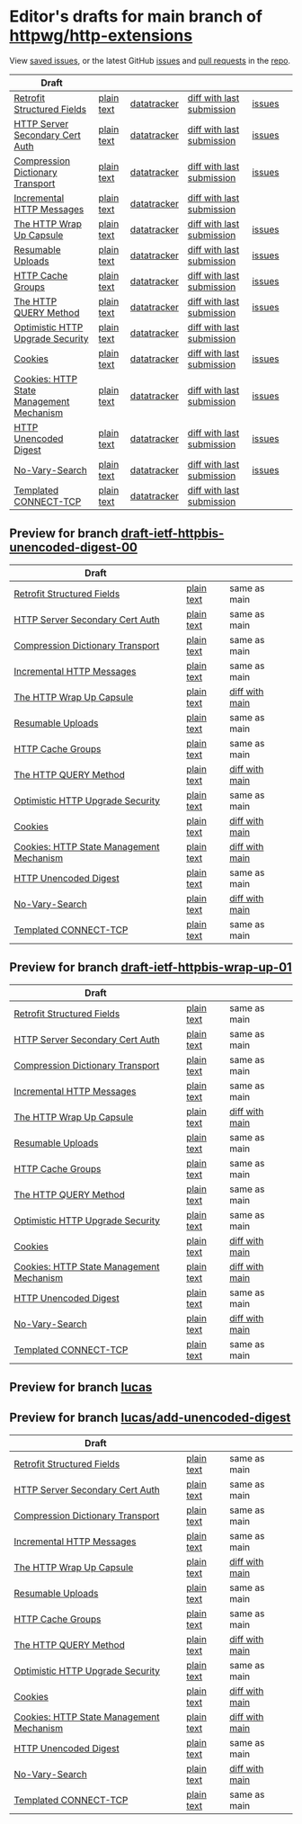 # Editor's drafts for main branch of [httpwg/http-extensions](https://github.com/httpwg/http-extensions)

View [saved issues](issues.html), or the latest GitHub [issues](https://github.com/httpwg/http-extensions/issues) and [pull requests](https://github.com/httpwg/http-extensions/pulls) in the [repo](https://github.com/httpwg/http-extensions).

| Draft |     |     |     |     |     |
| ----- | --- | --- | --- | --- | --- |
| [Retrofit Structured Fields](./draft-ietf-httpbis-retrofit.html "Retrofit Structured Fields for HTTP (HTML)") | [plain text](./draft-ietf-httpbis-retrofit.txt "Retrofit Structured Fields for HTTP (Text)") | [datatracker](https://datatracker.ietf.org/doc/draft-ietf-httpbis-retrofit "Datatracker for draft-ietf-httpbis-retrofit") | [diff with last submission](https://author-tools.ietf.org/api/iddiff?doc_1=draft-ietf-httpbis-retrofit&url_2=https://httpwg.github.io/http-extensions/draft-ietf-httpbis-retrofit.txt) | [issues](https://github.com/httpwg/http-extensions/labels/retrofit) |
| [HTTP Server Secondary Cert Auth](./draft-ietf-httpbis-secondary-server-certs.html "Secondary Certificate Authentication of HTTP Servers (HTML)") | [plain text](./draft-ietf-httpbis-secondary-server-certs.txt "Secondary Certificate Authentication of HTTP Servers (Text)") | [datatracker](https://datatracker.ietf.org/doc/draft-ietf-httpbis-secondary-server-certs "Datatracker for draft-ietf-httpbis-secondary-server-certs") | [diff with last submission](https://author-tools.ietf.org/api/iddiff?doc_1=draft-ietf-httpbis-secondary-server-certs&url_2=https://httpwg.github.io/http-extensions/draft-ietf-httpbis-secondary-server-certs.txt) | [issues](https://github.com/httpwg/http-extensions/labels/secondary-server-certs) |
| [Compression Dictionary Transport](./draft-ietf-httpbis-compression-dictionary.html "Compression Dictionary Transport (HTML)") | [plain text](./draft-ietf-httpbis-compression-dictionary.txt "Compression Dictionary Transport (Text)") | [datatracker](https://datatracker.ietf.org/doc/draft-ietf-httpbis-compression-dictionary "Datatracker for draft-ietf-httpbis-compression-dictionary") | [diff with last submission](https://author-tools.ietf.org/api/iddiff?doc_1=draft-ietf-httpbis-compression-dictionary&url_2=https://httpwg.github.io/http-extensions/draft-ietf-httpbis-compression-dictionary.txt) | [issues](https://github.com/httpwg/http-extensions/labels/compression-dictionary) |
| [Incremental HTTP Messages](./draft-ietf-httpbis-incremental.html "Incremental HTTP Messages (HTML)") | [plain text](./draft-ietf-httpbis-incremental.txt "Incremental HTTP Messages (Text)") | [datatracker](https://datatracker.ietf.org/doc/draft-ietf-httpbis-incremental "Datatracker for draft-ietf-httpbis-incremental") | [diff with last submission](https://author-tools.ietf.org/api/iddiff?doc_1=draft-ietf-httpbis-incremental&url_2=https://httpwg.github.io/http-extensions/draft-ietf-httpbis-incremental.txt) |  |
| [The HTTP Wrap Up Capsule](./draft-ietf-httpbis-wrap-up.html "The HTTP Wrap Up Capsule (HTML)") | [plain text](./draft-ietf-httpbis-wrap-up.txt "The HTTP Wrap Up Capsule (Text)") | [datatracker](https://datatracker.ietf.org/doc/draft-ietf-httpbis-wrap-up "Datatracker for draft-ietf-httpbis-wrap-up") | [diff with last submission](https://author-tools.ietf.org/api/iddiff?doc_1=draft-ietf-httpbis-wrap-up&url_2=https://httpwg.github.io/http-extensions/draft-ietf-httpbis-wrap-up.txt) | [issues](https://github.com/httpwg/http-extensions/labels/wrap-up) |
| [Resumable Uploads](./draft-ietf-httpbis-resumable-upload.html "Resumable Uploads for HTTP (HTML)") | [plain text](./draft-ietf-httpbis-resumable-upload.txt "Resumable Uploads for HTTP (Text)") | [datatracker](https://datatracker.ietf.org/doc/draft-ietf-httpbis-resumable-upload "Datatracker for draft-ietf-httpbis-resumable-upload") | [diff with last submission](https://author-tools.ietf.org/api/iddiff?doc_1=draft-ietf-httpbis-resumable-upload&url_2=https://httpwg.github.io/http-extensions/draft-ietf-httpbis-resumable-upload.txt) | [issues](https://github.com/httpwg/http-extensions/labels/resumable-upload) |
| [HTTP Cache Groups](./draft-ietf-httpbis-cache-groups.html "HTTP Cache Groups (HTML)") | [plain text](./draft-ietf-httpbis-cache-groups.txt "HTTP Cache Groups (Text)") | [datatracker](https://datatracker.ietf.org/doc/draft-ietf-httpbis-cache-groups "Datatracker for draft-ietf-httpbis-cache-groups") | [diff with last submission](https://author-tools.ietf.org/api/iddiff?doc_1=draft-ietf-httpbis-cache-groups&url_2=https://httpwg.github.io/http-extensions/draft-ietf-httpbis-cache-groups.txt) | [issues](https://github.com/httpwg/http-extensions/labels/cache-groups) |
| [The HTTP QUERY Method](./draft-ietf-httpbis-safe-method-w-body.html "The HTTP QUERY Method (HTML)") | [plain text](./draft-ietf-httpbis-safe-method-w-body.txt "The HTTP QUERY Method (Text)") | [datatracker](https://datatracker.ietf.org/doc/draft-ietf-httpbis-safe-method-w-body "Datatracker for draft-ietf-httpbis-safe-method-w-body") | [diff with last submission](https://author-tools.ietf.org/api/iddiff?doc_1=draft-ietf-httpbis-safe-method-w-body&url_2=https://httpwg.github.io/http-extensions/draft-ietf-httpbis-safe-method-w-body.txt) | [issues](https://github.com/httpwg/http-extensions/labels/query-method) |
| [Optimistic HTTP Upgrade Security](./draft-ietf-httpbis-optimistic-upgrade.html "Security Considerations for Optimistic Protocol Transitions in HTTP/1.1 (HTML)") | [plain text](./draft-ietf-httpbis-optimistic-upgrade.txt "Security Considerations for Optimistic Protocol Transitions in HTTP/1.1 (Text)") | [datatracker](https://datatracker.ietf.org/doc/draft-ietf-httpbis-optimistic-upgrade "Datatracker for draft-ietf-httpbis-optimistic-upgrade") | [diff with last submission](https://author-tools.ietf.org/api/iddiff?doc_1=draft-ietf-httpbis-optimistic-upgrade&url_2=https://httpwg.github.io/http-extensions/draft-ietf-httpbis-optimistic-upgrade.txt) |  |
| [Cookies](./draft-ietf-httpbis-layered-cookies.html "Cookies: HTTP State Management Mechanism (HTML)") | [plain text](./draft-ietf-httpbis-layered-cookies.txt "Cookies: HTTP State Management Mechanism (Text)") | [datatracker](https://datatracker.ietf.org/doc/draft-ietf-httpbis-layered-cookies "Datatracker for draft-ietf-httpbis-layered-cookies") | [diff with last submission](https://author-tools.ietf.org/api/iddiff?doc_1=draft-ietf-httpbis-layered-cookies&url_2=https://httpwg.github.io/http-extensions/draft-ietf-httpbis-layered-cookies.txt) | [issues](https://github.com/httpwg/http-extensions/labels/cookies) |
| [Cookies: HTTP State Management Mechanism](./draft-ietf-httpbis-rfc6265bis.html "Cookies: HTTP State Management Mechanism (HTML)") | [plain text](./draft-ietf-httpbis-rfc6265bis.txt "Cookies: HTTP State Management Mechanism (Text)") | [datatracker](https://datatracker.ietf.org/doc/draft-ietf-httpbis-rfc6265bis "Datatracker for draft-ietf-httpbis-rfc6265bis") | [diff with last submission](https://author-tools.ietf.org/api/iddiff?doc_1=draft-ietf-httpbis-rfc6265bis&url_2=https://httpwg.github.io/http-extensions/draft-ietf-httpbis-rfc6265bis.txt) | [issues](https://github.com/httpwg/http-extensions/labels/6265bis) |
| [HTTP Unencoded Digest](./draft-ietf-httpbis-unencoded-digest.html "HTTP Unencoded Digest (HTML)") | [plain text](./draft-ietf-httpbis-unencoded-digest.txt "HTTP Unencoded Digest (Text)") | [datatracker](https://datatracker.ietf.org/doc/draft-ietf-httpbis-unencoded-digest "Datatracker for draft-ietf-httpbis-unencoded-digest") | [diff with last submission](https://author-tools.ietf.org/api/iddiff?doc_1=draft-ietf-httpbis-unencoded-digest&url_2=https://httpwg.github.io/http-extensions/draft-ietf-httpbis-unencoded-digest.txt) | [issues](https://github.com/httpwg/http-extensions/labels/unencoded-digest) |
| [No-Vary-Search](./draft-ietf-httpbis-no-vary-search.html "The No-Vary-Search HTTP Response Header Field (HTML)") | [plain text](./draft-ietf-httpbis-no-vary-search.txt "The No-Vary-Search HTTP Response Header Field (Text)") | [datatracker](https://datatracker.ietf.org/doc/draft-ietf-httpbis-no-vary-search "Datatracker for draft-ietf-httpbis-no-vary-search") | [diff with last submission](https://author-tools.ietf.org/api/iddiff?doc_1=draft-ietf-httpbis-no-vary-search&url_2=https://httpwg.github.io/http-extensions/draft-ietf-httpbis-no-vary-search.txt) | [issues](https://github.com/httpwg/http-extensions/labels/no-vary-search) |
| [Templated CONNECT-TCP](./draft-ietf-httpbis-connect-tcp.html "Template-Driven HTTP CONNECT Proxying for TCP (HTML)") | [plain text](./draft-ietf-httpbis-connect-tcp.txt "Template-Driven HTTP CONNECT Proxying for TCP (Text)") | [datatracker](https://datatracker.ietf.org/doc/draft-ietf-httpbis-connect-tcp "Datatracker for draft-ietf-httpbis-connect-tcp") | [diff with last submission](https://author-tools.ietf.org/api/iddiff?doc_1=draft-ietf-httpbis-connect-tcp&url_2=https://httpwg.github.io/http-extensions/draft-ietf-httpbis-connect-tcp.txt) |  |

## Preview for branch [draft-ietf-httpbis-unencoded-digest-00](draft-ietf-httpbis-unencoded-digest-00)

| Draft |     |     |     |
| ----- | --- | --- | --- |
| [Retrofit Structured Fields](draft-ietf-httpbis-unencoded-digest-00/draft-ietf-httpbis-retrofit.html "Retrofit Structured Fields for HTTP (HTML)") | [plain text](draft-ietf-httpbis-unencoded-digest-00/draft-ietf-httpbis-retrofit.txt "Retrofit Structured Fields for HTTP (Text)") | same as main |
| [HTTP Server Secondary Cert Auth](draft-ietf-httpbis-unencoded-digest-00/draft-ietf-httpbis-secondary-server-certs.html "Secondary Certificate Authentication of HTTP Servers (HTML)") | [plain text](draft-ietf-httpbis-unencoded-digest-00/draft-ietf-httpbis-secondary-server-certs.txt "Secondary Certificate Authentication of HTTP Servers (Text)") | same as main |
| [Compression Dictionary Transport](draft-ietf-httpbis-unencoded-digest-00/draft-ietf-httpbis-compression-dictionary.html "Compression Dictionary Transport (HTML)") | [plain text](draft-ietf-httpbis-unencoded-digest-00/draft-ietf-httpbis-compression-dictionary.txt "Compression Dictionary Transport (Text)") | same as main |
| [Incremental HTTP Messages](draft-ietf-httpbis-unencoded-digest-00/draft-ietf-httpbis-incremental.html "Incremental HTTP Messages (HTML)") | [plain text](draft-ietf-httpbis-unencoded-digest-00/draft-ietf-httpbis-incremental.txt "Incremental HTTP Messages (Text)") | same as main |
| [The HTTP Wrap Up Capsule](draft-ietf-httpbis-unencoded-digest-00/draft-ietf-httpbis-wrap-up.html "The HTTP Wrap Up Capsule (HTML)") | [plain text](draft-ietf-httpbis-unencoded-digest-00/draft-ietf-httpbis-wrap-up.txt "The HTTP Wrap Up Capsule (Text)") | [diff with main](https://author-tools.ietf.org/api/iddiff?url_1=https://httpwg.github.io/http-extensions/draft-ietf-httpbis-wrap-up.txt&url_2=https://httpwg.github.io/http-extensions/draft-ietf-httpbis-unencoded-digest-00/draft-ietf-httpbis-wrap-up.txt) |
| [Resumable Uploads](draft-ietf-httpbis-unencoded-digest-00/draft-ietf-httpbis-resumable-upload.html "Resumable Uploads for HTTP (HTML)") | [plain text](draft-ietf-httpbis-unencoded-digest-00/draft-ietf-httpbis-resumable-upload.txt "Resumable Uploads for HTTP (Text)") | same as main |
| [HTTP Cache Groups](draft-ietf-httpbis-unencoded-digest-00/draft-ietf-httpbis-cache-groups.html "HTTP Cache Groups (HTML)") | [plain text](draft-ietf-httpbis-unencoded-digest-00/draft-ietf-httpbis-cache-groups.txt "HTTP Cache Groups (Text)") | same as main |
| [The HTTP QUERY Method](draft-ietf-httpbis-unencoded-digest-00/draft-ietf-httpbis-safe-method-w-body.html "The HTTP QUERY Method (HTML)") | [plain text](draft-ietf-httpbis-unencoded-digest-00/draft-ietf-httpbis-safe-method-w-body.txt "The HTTP QUERY Method (Text)") | [diff with main](https://author-tools.ietf.org/api/iddiff?url_1=https://httpwg.github.io/http-extensions/draft-ietf-httpbis-safe-method-w-body.txt&url_2=https://httpwg.github.io/http-extensions/draft-ietf-httpbis-unencoded-digest-00/draft-ietf-httpbis-safe-method-w-body.txt) |
| [Optimistic HTTP Upgrade Security](draft-ietf-httpbis-unencoded-digest-00/draft-ietf-httpbis-optimistic-upgrade.html "Security Considerations for Optimistic Protocol Transitions in HTTP/1.1 (HTML)") | [plain text](draft-ietf-httpbis-unencoded-digest-00/draft-ietf-httpbis-optimistic-upgrade.txt "Security Considerations for Optimistic Protocol Transitions in HTTP/1.1 (Text)") | same as main |
| [Cookies](draft-ietf-httpbis-unencoded-digest-00/draft-ietf-httpbis-layered-cookies.html "Cookies: HTTP State Management Mechanism (HTML)") | [plain text](draft-ietf-httpbis-unencoded-digest-00/draft-ietf-httpbis-layered-cookies.txt "Cookies: HTTP State Management Mechanism (Text)") | [diff with main](https://author-tools.ietf.org/api/iddiff?url_1=https://httpwg.github.io/http-extensions/draft-ietf-httpbis-layered-cookies.txt&url_2=https://httpwg.github.io/http-extensions/draft-ietf-httpbis-unencoded-digest-00/draft-ietf-httpbis-layered-cookies.txt) |
| [Cookies: HTTP State Management Mechanism](draft-ietf-httpbis-unencoded-digest-00/draft-ietf-httpbis-rfc6265bis.html "Cookies: HTTP State Management Mechanism (HTML)") | [plain text](draft-ietf-httpbis-unencoded-digest-00/draft-ietf-httpbis-rfc6265bis.txt "Cookies: HTTP State Management Mechanism (Text)") | [diff with main](https://author-tools.ietf.org/api/iddiff?url_1=https://httpwg.github.io/http-extensions/draft-ietf-httpbis-rfc6265bis.txt&url_2=https://httpwg.github.io/http-extensions/draft-ietf-httpbis-unencoded-digest-00/draft-ietf-httpbis-rfc6265bis.txt) |
| [HTTP Unencoded Digest](draft-ietf-httpbis-unencoded-digest-00/draft-ietf-httpbis-unencoded-digest.html "HTTP Unencoded Digest (HTML)") | [plain text](draft-ietf-httpbis-unencoded-digest-00/draft-ietf-httpbis-unencoded-digest.txt "HTTP Unencoded Digest (Text)") | same as main |
| [No-Vary-Search](draft-ietf-httpbis-unencoded-digest-00/draft-ietf-httpbis-no-vary-search.html "The No-Vary-Search HTTP Response Header Field (HTML)") | [plain text](draft-ietf-httpbis-unencoded-digest-00/draft-ietf-httpbis-no-vary-search.txt "The No-Vary-Search HTTP Response Header Field (Text)") | [diff with main](https://author-tools.ietf.org/api/iddiff?url_1=https://httpwg.github.io/http-extensions/draft-ietf-httpbis-no-vary-search.txt&url_2=https://httpwg.github.io/http-extensions/draft-ietf-httpbis-unencoded-digest-00/draft-ietf-httpbis-no-vary-search.txt) |
| [Templated CONNECT-TCP](draft-ietf-httpbis-unencoded-digest-00/draft-ietf-httpbis-connect-tcp.html "Template-Driven HTTP CONNECT Proxying for TCP (HTML)") | [plain text](draft-ietf-httpbis-unencoded-digest-00/draft-ietf-httpbis-connect-tcp.txt "Template-Driven HTTP CONNECT Proxying for TCP (Text)") | same as main |

## Preview for branch [draft-ietf-httpbis-wrap-up-01](draft-ietf-httpbis-wrap-up-01)

| Draft |     |     |     |
| ----- | --- | --- | --- |
| [Retrofit Structured Fields](draft-ietf-httpbis-wrap-up-01/draft-ietf-httpbis-retrofit.html "Retrofit Structured Fields for HTTP (HTML)") | [plain text](draft-ietf-httpbis-wrap-up-01/draft-ietf-httpbis-retrofit.txt "Retrofit Structured Fields for HTTP (Text)") | same as main |
| [HTTP Server Secondary Cert Auth](draft-ietf-httpbis-wrap-up-01/draft-ietf-httpbis-secondary-server-certs.html "Secondary Certificate Authentication of HTTP Servers (HTML)") | [plain text](draft-ietf-httpbis-wrap-up-01/draft-ietf-httpbis-secondary-server-certs.txt "Secondary Certificate Authentication of HTTP Servers (Text)") | same as main |
| [Compression Dictionary Transport](draft-ietf-httpbis-wrap-up-01/draft-ietf-httpbis-compression-dictionary.html "Compression Dictionary Transport (HTML)") | [plain text](draft-ietf-httpbis-wrap-up-01/draft-ietf-httpbis-compression-dictionary.txt "Compression Dictionary Transport (Text)") | same as main |
| [Incremental HTTP Messages](draft-ietf-httpbis-wrap-up-01/draft-ietf-httpbis-incremental.html "Incremental HTTP Messages (HTML)") | [plain text](draft-ietf-httpbis-wrap-up-01/draft-ietf-httpbis-incremental.txt "Incremental HTTP Messages (Text)") | same as main |
| [The HTTP Wrap Up Capsule](draft-ietf-httpbis-wrap-up-01/draft-ietf-httpbis-wrap-up.html "The HTTP Wrap Up Capsule (HTML)") | [plain text](draft-ietf-httpbis-wrap-up-01/draft-ietf-httpbis-wrap-up.txt "The HTTP Wrap Up Capsule (Text)") | [diff with main](https://author-tools.ietf.org/api/iddiff?url_1=https://httpwg.github.io/http-extensions/draft-ietf-httpbis-wrap-up.txt&url_2=https://httpwg.github.io/http-extensions/draft-ietf-httpbis-wrap-up-01/draft-ietf-httpbis-wrap-up.txt) |
| [Resumable Uploads](draft-ietf-httpbis-wrap-up-01/draft-ietf-httpbis-resumable-upload.html "Resumable Uploads for HTTP (HTML)") | [plain text](draft-ietf-httpbis-wrap-up-01/draft-ietf-httpbis-resumable-upload.txt "Resumable Uploads for HTTP (Text)") | same as main |
| [HTTP Cache Groups](draft-ietf-httpbis-wrap-up-01/draft-ietf-httpbis-cache-groups.html "HTTP Cache Groups (HTML)") | [plain text](draft-ietf-httpbis-wrap-up-01/draft-ietf-httpbis-cache-groups.txt "HTTP Cache Groups (Text)") | same as main |
| [The HTTP QUERY Method](draft-ietf-httpbis-wrap-up-01/draft-ietf-httpbis-safe-method-w-body.html "The HTTP QUERY Method (HTML)") | [plain text](draft-ietf-httpbis-wrap-up-01/draft-ietf-httpbis-safe-method-w-body.txt "The HTTP QUERY Method (Text)") | same as main |
| [Optimistic HTTP Upgrade Security](draft-ietf-httpbis-wrap-up-01/draft-ietf-httpbis-optimistic-upgrade.html "Security Considerations for Optimistic Protocol Transitions in HTTP/1.1 (HTML)") | [plain text](draft-ietf-httpbis-wrap-up-01/draft-ietf-httpbis-optimistic-upgrade.txt "Security Considerations for Optimistic Protocol Transitions in HTTP/1.1 (Text)") | same as main |
| [Cookies](draft-ietf-httpbis-wrap-up-01/draft-ietf-httpbis-layered-cookies.html "Cookies: HTTP State Management Mechanism (HTML)") | [plain text](draft-ietf-httpbis-wrap-up-01/draft-ietf-httpbis-layered-cookies.txt "Cookies: HTTP State Management Mechanism (Text)") | [diff with main](https://author-tools.ietf.org/api/iddiff?url_1=https://httpwg.github.io/http-extensions/draft-ietf-httpbis-layered-cookies.txt&url_2=https://httpwg.github.io/http-extensions/draft-ietf-httpbis-wrap-up-01/draft-ietf-httpbis-layered-cookies.txt) |
| [Cookies: HTTP State Management Mechanism](draft-ietf-httpbis-wrap-up-01/draft-ietf-httpbis-rfc6265bis.html "Cookies: HTTP State Management Mechanism (HTML)") | [plain text](draft-ietf-httpbis-wrap-up-01/draft-ietf-httpbis-rfc6265bis.txt "Cookies: HTTP State Management Mechanism (Text)") | [diff with main](https://author-tools.ietf.org/api/iddiff?url_1=https://httpwg.github.io/http-extensions/draft-ietf-httpbis-rfc6265bis.txt&url_2=https://httpwg.github.io/http-extensions/draft-ietf-httpbis-wrap-up-01/draft-ietf-httpbis-rfc6265bis.txt) |
| [HTTP Unencoded Digest](draft-ietf-httpbis-wrap-up-01/draft-ietf-httpbis-unencoded-digest.html "HTTP Unencoded Digest (HTML)") | [plain text](draft-ietf-httpbis-wrap-up-01/draft-ietf-httpbis-unencoded-digest.txt "HTTP Unencoded Digest (Text)") | same as main |
| [No-Vary-Search](draft-ietf-httpbis-wrap-up-01/draft-ietf-httpbis-no-vary-search.html "The No-Vary-Search HTTP Response Header Field (HTML)") | [plain text](draft-ietf-httpbis-wrap-up-01/draft-ietf-httpbis-no-vary-search.txt "The No-Vary-Search HTTP Response Header Field (Text)") | [diff with main](https://author-tools.ietf.org/api/iddiff?url_1=https://httpwg.github.io/http-extensions/draft-ietf-httpbis-no-vary-search.txt&url_2=https://httpwg.github.io/http-extensions/draft-ietf-httpbis-wrap-up-01/draft-ietf-httpbis-no-vary-search.txt) |
| [Templated CONNECT-TCP](draft-ietf-httpbis-wrap-up-01/draft-ietf-httpbis-connect-tcp.html "Template-Driven HTTP CONNECT Proxying for TCP (HTML)") | [plain text](draft-ietf-httpbis-wrap-up-01/draft-ietf-httpbis-connect-tcp.txt "Template-Driven HTTP CONNECT Proxying for TCP (Text)") | same as main |

## Preview for branch [lucas](lucas)

## Preview for branch [lucas/add-unencoded-digest](lucas/add-unencoded-digest)

| Draft |     |     |     |
| ----- | --- | --- | --- |
| [Retrofit Structured Fields](lucas/add-unencoded-digest/draft-ietf-httpbis-retrofit.html "Retrofit Structured Fields for HTTP (HTML)") | [plain text](lucas/add-unencoded-digest/draft-ietf-httpbis-retrofit.txt "Retrofit Structured Fields for HTTP (Text)") | same as main |
| [HTTP Server Secondary Cert Auth](lucas/add-unencoded-digest/draft-ietf-httpbis-secondary-server-certs.html "Secondary Certificate Authentication of HTTP Servers (HTML)") | [plain text](lucas/add-unencoded-digest/draft-ietf-httpbis-secondary-server-certs.txt "Secondary Certificate Authentication of HTTP Servers (Text)") | same as main |
| [Compression Dictionary Transport](lucas/add-unencoded-digest/draft-ietf-httpbis-compression-dictionary.html "Compression Dictionary Transport (HTML)") | [plain text](lucas/add-unencoded-digest/draft-ietf-httpbis-compression-dictionary.txt "Compression Dictionary Transport (Text)") | same as main |
| [Incremental HTTP Messages](lucas/add-unencoded-digest/draft-ietf-httpbis-incremental.html "Incremental HTTP Messages (HTML)") | [plain text](lucas/add-unencoded-digest/draft-ietf-httpbis-incremental.txt "Incremental HTTP Messages (Text)") | same as main |
| [The HTTP Wrap Up Capsule](lucas/add-unencoded-digest/draft-ietf-httpbis-wrap-up.html "The HTTP Wrap Up Capsule (HTML)") | [plain text](lucas/add-unencoded-digest/draft-ietf-httpbis-wrap-up.txt "The HTTP Wrap Up Capsule (Text)") | [diff with main](https://author-tools.ietf.org/api/iddiff?url_1=https://httpwg.github.io/http-extensions/draft-ietf-httpbis-wrap-up.txt&url_2=https://httpwg.github.io/http-extensions/lucas/add-unencoded-digest/draft-ietf-httpbis-wrap-up.txt) |
| [Resumable Uploads](lucas/add-unencoded-digest/draft-ietf-httpbis-resumable-upload.html "Resumable Uploads for HTTP (HTML)") | [plain text](lucas/add-unencoded-digest/draft-ietf-httpbis-resumable-upload.txt "Resumable Uploads for HTTP (Text)") | same as main |
| [HTTP Cache Groups](lucas/add-unencoded-digest/draft-ietf-httpbis-cache-groups.html "HTTP Cache Groups (HTML)") | [plain text](lucas/add-unencoded-digest/draft-ietf-httpbis-cache-groups.txt "HTTP Cache Groups (Text)") | same as main |
| [The HTTP QUERY Method](lucas/add-unencoded-digest/draft-ietf-httpbis-safe-method-w-body.html "The HTTP QUERY Method (HTML)") | [plain text](lucas/add-unencoded-digest/draft-ietf-httpbis-safe-method-w-body.txt "The HTTP QUERY Method (Text)") | [diff with main](https://author-tools.ietf.org/api/iddiff?url_1=https://httpwg.github.io/http-extensions/draft-ietf-httpbis-safe-method-w-body.txt&url_2=https://httpwg.github.io/http-extensions/lucas/add-unencoded-digest/draft-ietf-httpbis-safe-method-w-body.txt) |
| [Optimistic HTTP Upgrade Security](lucas/add-unencoded-digest/draft-ietf-httpbis-optimistic-upgrade.html "Security Considerations for Optimistic Protocol Transitions in HTTP/1.1 (HTML)") | [plain text](lucas/add-unencoded-digest/draft-ietf-httpbis-optimistic-upgrade.txt "Security Considerations for Optimistic Protocol Transitions in HTTP/1.1 (Text)") | same as main |
| [Cookies](lucas/add-unencoded-digest/draft-ietf-httpbis-layered-cookies.html "Cookies: HTTP State Management Mechanism (HTML)") | [plain text](lucas/add-unencoded-digest/draft-ietf-httpbis-layered-cookies.txt "Cookies: HTTP State Management Mechanism (Text)") | [diff with main](https://author-tools.ietf.org/api/iddiff?url_1=https://httpwg.github.io/http-extensions/draft-ietf-httpbis-layered-cookies.txt&url_2=https://httpwg.github.io/http-extensions/lucas/add-unencoded-digest/draft-ietf-httpbis-layered-cookies.txt) |
| [Cookies: HTTP State Management Mechanism](lucas/add-unencoded-digest/draft-ietf-httpbis-rfc6265bis.html "Cookies: HTTP State Management Mechanism (HTML)") | [plain text](lucas/add-unencoded-digest/draft-ietf-httpbis-rfc6265bis.txt "Cookies: HTTP State Management Mechanism (Text)") | [diff with main](https://author-tools.ietf.org/api/iddiff?url_1=https://httpwg.github.io/http-extensions/draft-ietf-httpbis-rfc6265bis.txt&url_2=https://httpwg.github.io/http-extensions/lucas/add-unencoded-digest/draft-ietf-httpbis-rfc6265bis.txt) |
| [HTTP Unencoded Digest](lucas/add-unencoded-digest/draft-ietf-httpbis-unencoded-digest.html "HTTP Unencoded Digest (HTML)") | [plain text](lucas/add-unencoded-digest/draft-ietf-httpbis-unencoded-digest.txt "HTTP Unencoded Digest (Text)") | same as main |
| [No-Vary-Search](lucas/add-unencoded-digest/draft-ietf-httpbis-no-vary-search.html "The No-Vary-Search HTTP Response Header Field (HTML)") | [plain text](lucas/add-unencoded-digest/draft-ietf-httpbis-no-vary-search.txt "The No-Vary-Search HTTP Response Header Field (Text)") | [diff with main](https://author-tools.ietf.org/api/iddiff?url_1=https://httpwg.github.io/http-extensions/draft-ietf-httpbis-no-vary-search.txt&url_2=https://httpwg.github.io/http-extensions/lucas/add-unencoded-digest/draft-ietf-httpbis-no-vary-search.txt) |
| [Templated CONNECT-TCP](lucas/add-unencoded-digest/draft-ietf-httpbis-connect-tcp.html "Template-Driven HTTP CONNECT Proxying for TCP (HTML)") | [plain text](lucas/add-unencoded-digest/draft-ietf-httpbis-connect-tcp.txt "Template-Driven HTTP CONNECT Proxying for TCP (Text)") | same as main |

